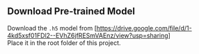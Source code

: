 ## Download Pre-trained Model

Download the `.h5` model from [https://drive.google.com/file/d/1-4kd5xsf01FDl2--EVhZ6jfRESmVAEnz/view?usp=sharing]  
Place it in the root folder of this project.
